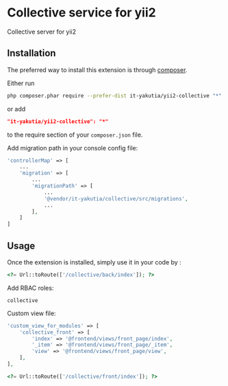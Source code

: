 Collective service for yii2
=====================
Collective server for yii2

Installation
------------

The preferred way to install this extension is through [composer](http://getcomposer.org/download/).

Either run

```sh
php composer.phar require --prefer-dist it-yakutia/yii2-collective "*"
```

or add

```json
"it-yakutia/yii2-collective": "*"
```

to the require section of your `composer.json` file.

Add migration path in your console config file:

```php
'controllerMap' => [
    ...
    'migration' => [
        ...
        'migrationPath' => [
            ...
            '@vendor/it-yakutia/collective/src/migrations',
            ...
        ],
    ]
]
```

Usage
-----

Once the extension is installed, simply use it in your code by  :

```php
<?= Url::toRoute(['/collective/back/index']); ?>
```

Add RBAC roles:

```
collective
```

Custom view file:

```php
'custom_view_for_modules' => [
    'collective_front' => [
        'index' => '@frontend/views/front_page/index',
        '_item' => '@frontend/views/front_page/_item',
        'view' => '@frontend/views/front_page/view',
    ],
],
```

```php
<?= Url::toRoute(['/collective/front/index']); ?>
```